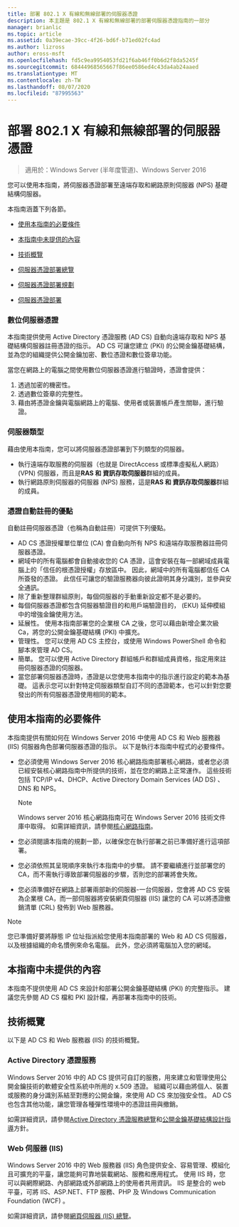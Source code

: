 ```yaml
---
title: 部署 802.1 X 有線和無線部署的伺服器憑證
description: 本主題是 802.1 X 有線和無線部署的部署伺服器憑證指南的一部分
manager: brianlic
ms.topic: article
ms.assetid: 0a39ecae-39cc-4f26-bd6f-b71ed02fc4ad
ms.author: lizross
author: eross-msft
ms.openlocfilehash: fd5c9ea9954053fd21f6ab46ff0b6d2f8da5245f
ms.sourcegitcommit: 68444968565667f86ee0586ed4c43da4ab24aaed
ms.translationtype: MT
ms.contentlocale: zh-TW
ms.lasthandoff: 08/07/2020
ms.locfileid: "87995563"
---
```

# <a name="deploy-server-certificates-for-8021x-wired-and-wireless-deployments"></a>部署 802.1 X 有線和無線部署的伺服器憑證

>適用於：Windows Server (半年度管道)、Windows Server 2016

您可以使用本指南，將伺服器憑證部署至遠端存取和網路原則伺服器 (NPS) 基礎結構伺服器。

本指南涵蓋下列各節。

-   [使用本指南的必要條件](#bkmk_pre)

-   [本指南中未提供的內容](#bkmk_not)

-   [技術概覽](#bkmk_tech)

-   [伺服器憑證部署總覽](Server-Certificate-Deployment-Overview.md)

-   [伺服器憑證部署規劃](Server-Certificate-Deployment-Planning.md)

-   [伺服器憑證部署](Server-Certificate-Deployment.md)

### <a name="digital-server-certificates"></a>**數位伺服器憑證**
本指南提供使用 Active Directory 憑證服務 (AD CS) 自動向遠端存取和 NPS 基礎結構伺服器註冊憑證的指示。 AD CS 可讓您建立 (PKI) 的公開金鑰基礎結構，並為您的組織提供公開金鑰加密、數位憑證和數位簽章功能。

當您在網路上的電腦之間使用數位伺服器憑證進行驗證時，憑證會提供：

1. 透過加密的機密性。
2. 透過數位簽章的完整性。
3. 藉由將憑證金鑰與電腦網路上的電腦、使用者或裝置帳戶產生關聯，進行驗證。

### <a name="server-types"></a>**伺服器類型**
藉由使用本指南，您可以將伺服器憑證部署到下列類型的伺服器。
- 執行遠端存取服務的伺服器（也就是 DirectAccess 或標準虛擬私人網路） (VPN) 伺服器，而且是**RAS 和 資訊存取伺服器**群組的成員。
- 執行網路原則伺服器的伺服器 (NPS) 服務，這是**RAS 和 資訊存取伺服器**群組的成員。

### <a name="advantages-of-certificate-autoenrollment"></a>**憑證自動註冊的優點**
自動註冊伺服器憑證（也稱為自動註冊）可提供下列優點。

- AD CS 憑證授權單位單位 (CA) 會自動向所有 NPS 和遠端存取服務器註冊伺服器憑證。
- 網域中的所有電腦都會自動接收您的 CA 憑證，這會安裝在每一部網域成員電腦上的「信任的根憑證授權」存放區中。 因此，網域中的所有電腦都信任 CA 所簽發的憑證。 此信任可讓您的驗證服務器向彼此證明其身分識別，並參與安全通訊。
- 除了重新整理群組原則，每個伺服器的手動重新設定都不是必要的。
- 每個伺服器憑證都包含伺服器驗證目的和用戶端驗證目的， (EKU) 延伸模組中的增強金鑰使用方法。
- 延展性。 使用本指南部署您的企業根 CA 之後，您可以藉由新增企業次級 Ca，將您的公開金鑰基礎結構 (PKI) 中擴充。
- 管理性。 您可以使用 AD CS 主控台，或使用 Windows PowerShell 命令和腳本來管理 AD CS。
- 簡單。 您可以使用 Active Directory 群組帳戶和群組成員資格，指定用來註冊伺服器憑證的伺服器。
- 當您部署伺服器憑證時，憑證是以您使用本指南中的指示進行設定的範本為基礎。 這表示您可以針對特定伺服器類型自訂不同的憑證範本，也可以針對您要發出的所有伺服器憑證使用相同的範本。

## <a name="prerequisites-for-using-this-guide"></a><a name="bkmk_pre"></a>使用本指南的必要條件

本指南提供有關如何在 Windows Server 2016 中使用 AD CS 和 Web 服務器 (IIS) 伺服器角色部署伺服器憑證的指示。 以下是執行本指南中程式的必要條件。

- 您必須使用 Windows Server 2016 核心網路指南部署核心網路，或者您必須已經安裝核心網路指南中所提供的技術，並在您的網路上正常運作。 這些技術包括 TCP/IP v4、DHCP、Active Directory Domain Services (AD DS) 、DNS 和 NPS。
  >[!NOTE]
  >Windows server 2016 核心網路指南可在 Windows Server 2016 技術文件庫中取得。 如需詳細資訊，請參閱[核心網路指南](../../../core-network-guide/Core-Network-Guide.md)。

- 您必須閱讀本指南的規劃一節，以確保您在執行部署之前已準備好進行這項部署。
- 您必須依照其呈現順序來執行本指南中的步驟。 請不要繼續進行並部署您的 CA，而不需執行導致部署伺服器的步驟，否則您的部署將會失敗。
- 您必須準備好在網路上部署兩部新的伺服器-一台伺服器，您會將 AD CS 安裝為企業根 CA，而一部伺服器將安裝網頁伺服器 (IIS) 讓您的 CA 可以將憑證撤銷清單 (CRL) 發佈到 Web 服務器。

>[!NOTE]
>您已準備好要將靜態 IP 位址指派給您使用本指南部署的 Web 和 AD CS 伺服器，以及根據組織的命名慣例來命名電腦。 此外，您必須將電腦加入您的網域。

## <a name="what-this-guide-does-not-provide"></a><a name="bkmk_not"></a>本指南中未提供的內容
本指南不提供使用 AD CS 來設計和部署公開金鑰基礎結構 (PKI) 的完整指示。 建議您先參閱 AD CS 檔和 PKI 設計檔，再部署本指南中的技術。

## <a name="technology-overviews"></a><a name="bkmk_tech"></a>技術概覽
以下是 AD CS 和 Web 服務器 (IIS) 的技術概覽。

### <a name="active-directory-certificate-services"></a>Active Directory 憑證服務
Windows Server 2016 中的 AD CS 提供可自訂的服務，用來建立和管理使用公開金鑰技術的軟體安全性系統中所用的 x.509 憑證。 組織可以藉由將個人、裝置或服務的身分識別系結至對應的公開金鑰，來使用 AD CS 來加強安全性。 AD CS 也包含其他功能，讓您管理各種彈性環境中的憑證註冊與撤銷。

如需詳細資訊，請參閱[Active Directory 憑證服務總覽](/previous-versions/windows/it-pro/windows-server-2012-R2-and-2012/hh831740(v=ws.11))和[公開金鑰基礎結構設計指導](https://techcommunity.microsoft.com/t5/ask-the-directory-services-team/designing-and-implementing-a-pki-part-i-design-and-planning/ba-p/396953)方針。

### <a name="web-server-iis"></a>Web 伺服器 (IIS)

Windows Server 2016 中的 Web 服務器 (IIS) 角色提供安全、容易管理、模組化且可擴充的平臺，讓您能夠可靠地裝載網站、服務和應用程式。 使用 IIS 時，您可以與網際網路、內部網路或外部網路上的使用者共用資訊。 IIS 是整合的 web 平臺，可將 IIS、ASP.NET、FTP 服務、PHP 及 Windows Communication Foundation (WCF) 。

如需詳細資訊，請參閱[網頁伺服器 (IIS) 總覽](/previous-versions/windows/it-pro/windows-server-2012-R2-and-2012/hh831725(v=ws.11))。
